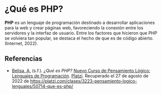 # ¿Qué es PHP?

**PHP** es un lenguaje de programación destinado a desarrollar aplicaciones para la web y crear páginas web, favoreciendo la conexión entre los servidores y la interfaz de usuario. Entre los factores que hicieron que PHP se volviera tan popular, se destaca el hecho de que es de código abierto. (Internet, 2022).

## Referencias

- [Belisa, A.](https://platzi.com/profesores/anabelisam_/) (s.f.). _¿Qué es PHP?_ [Nuevo Curso de Pensamiento Lógico: Lenguajes de Programación](https://platzi.com/cursos/pensamiento-logico-lenguajes/). [Platzi](https://www.platzi.com/home). Recuperado el 27 de agosto de 2022 de https://platzi.com/clases/3223-pensamiento-logico-lenguajes/50714-que-es-php/
